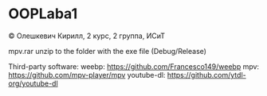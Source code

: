 # OOPLaba1
© Олешкевич Кирилл, 2 курс, 2 группа, ИСиТ



mpv.rar unzip to the folder with the exe file (Debug/Release)

Third-party software:
  weebp: https://github.com/Francesco149/weebp
  mpv: https://github.com/mpv-player/mpv
  youtube-dl: https://github.com/ytdl-org/youtube-dl
